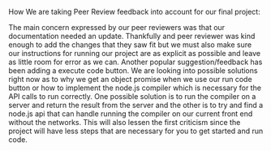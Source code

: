 How We are taking Peer Review feedback into account for our final project:

The main concern expressed by our peer reviewers was that our documentation needed an update. Thankfully and peer reviewer was kind enough to add the changes that they saw fit but we must also make sure our instructions for running our project are as explicit as possible and leave as little room for error as we can. Another popular suggestion/feedback has been adding a execute code button. We are looking into possible solutions right now as to why we get an object promise when we use our run code button or how to implement the node.js compiler which is necessary for the API calls to run correctly. One possible solution is to run the compiler on a server and return the result from the server and the other is to try and find a node.js api that can handle running the compiler on our current front end without the networks. This will also lessen the first criticism since the project will have less steps that are necessary for you to get started and run code.
